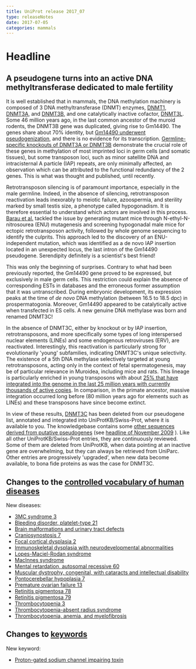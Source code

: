 ```yaml
---
title: UniProt release 2017_07
type: releaseNotes
date: 2017-07-05
categories: mammals
---
```


# Headline

## A pseudogene turns into an active DNA methyltransferase dedicated to male fertility

It is well established that in mammals, the DNA methylation machinery is composed of 3 DNA methyltransferase (DNMT) enzymes, [DNMT1](http://www.uniprot.org/uniprotkb?query=gene:dnmt1+AND+taxonomy:337687+AND+reviewed:yes), [DNMT3A](http://www.uniprot.org/uniprotkb?query=gene:dnmt3a+AND+taxonomy:337687+AND+reviewed:yes), and [DNMT3B](http://www.uniprot.org/uniprotkb?query=gene:dnmt3b+AND+taxonomy:337687+AND+reviewed:yes), and one catalytically inactive cofactor, [DNMT3L](http://www.uniprot.org/uniprotkb?query=gene:dnmt3l+AND+taxonomy:337687+AND+reviewed:yes). Some 46 million years ago, in the last common ancestor of the muroid rodents, the DNMT3B gene was duplicated, giving rise to Gm14490. The genes share about 70% identity, but [Gm14490 underwent pseudogenization](https://www.ncbi.nlm.nih.gov/pubmed/15203217), and there is no evidence for its transcription. [Germline-specific knockouts of DNMT3A or DNMT3B](https://www.ncbi.nlm.nih.gov/pubmed/15215868,17616512) demonstrate the crucial role of these genes in methylation of most imprinted loci in germ cells (and somatic tissues), but some transposon loci, such as minor satellite DNA and intracisternal A particle (IAP) repeats, are only minimally affected, an observation which can be attributed to the functional redundancy of the 2 genes. This is what was thought and published, until recently.

Retrotransposon silencing is of paramount importance, especially in the male germline. Indeed, in the absence of silencing, retrotransposon reactivation leads inexorably to meiotic failure, azoospermia, and sterility marked by small testis size, a phenotype called hypogonadism. It is therefore essential to understand which actors are involved in this process. [Barau et al.](https://www.ncbi.nlm.nih.gov/pubmed/27856912) tackled the issue by generating mutant mice through N-ethyl-N-nitrosourea (ENU) mutagenesis and screening hypogonadal male mice for ectopic retrotransposon activity, followed by whole genome sequencing to identify the culprits. This approach led to the discovery of an ENU-independent mutation, which was identified as a de novo IAP insertion located in an unexpected locus, the last intron of the Gm14490 pseudogene. Serendipity definitely is a scientist's best friend!

This was only the beginning of surprises. Contrary to what had been previously reported, the Gm14490 gene proved to be expressed, but exclusively in male germ cells. This restriction could explain the absence of corresponding ESTs in databases and the erroneous former assumption that it was untranscribed. During embryonic development, its expression peaks at the time of _de novo_ DNA methylation (between 16.5 to 18.5 dpc) in prospermatogonia. Moreover, Gm14490 appeared to be catalytically active when transfected in ES cells. A new genuine DNA methylase was born and renamed DNMT3C!

In the absence of DNMT3C, either by knockout or by IAP insertion, retrotransposons, and more specifically some types of long interspersed nuclear elements (LINEs) and some endogenous retroviruses (ERV), are reactivated. Interestingly, this reactivation is particularly strong for evolutionarily 'young' subfamilies, indicating DNMT3C's unique selectivity. The existence of a 5th DNA methylase selectively targeted at young retrotransposons, acting only in the context of fetal spermatogenesis, may be of particular relevance in Muroidea, including mice and rats. This lineage is particularly enriched in young transposons with about [25% that have integrated into the genome in the last 25 million years with currently thousands of active copies](https://www.ncbi.nlm.nih.gov/pubmed/12466850). In comparison, in the primate ancestor, massive integration occurred long before (80 million years ago for elements such as LINEs) and these transposons have since become extinct.

In view of these results, [DNMT3C](http://www.uniprot.org/uniprotkb?query=gene:dnmt3c+AND+reviewed:yes) has been deleted from our pseudogene list, annotated and integrated into UniProtKB/Swiss-Prot, where it is available to you. The knowledgebase contains some [other sequences derived from putative pseudogenes](http://www.uniprot.org/uniprotkb?query=existence:uncertain+AND+pseudogene) (see [headline of November 2009](http://www.uniprot.org/release-notes/2009-11-24-release) ). Like all other UniProtKB/Swiss-Prot entries, they are continuously reviewed. Some of them are deleted from UniProtKB, when data pointing at an inactive gene are overwhelming, but they can always be retrieved from UniParc. Other entries are progressively 'upgraded', when new data become available, to bona fide proteins as was the case for DNMT3C.

## Changes to the [controlled vocabulary of human diseases](https://ftp.uniprot.org/pub/databases/uniprot/current_release/knowledgebase/complete/docs/humdisease)

New diseases:

- [3MC syndrome 3](http://www.uniprot.org/diseases/DI-04982)
- [Bleeding disorder, platelet-type 21](http://www.uniprot.org/diseases/DI-04984)
- [Brain malformations and urinary tract defects](http://www.uniprot.org/diseases/DI-04979)
- [Craniosynostosis 7](http://www.uniprot.org/diseases/DI-04994)
- [Focal cortical dysplasia 2](http://www.uniprot.org/diseases/DI-04980)
- [Immunoskeletal dysplasia with neurodevelopmental abnormalities](http://www.uniprot.org/diseases/DI-04990)
- [Lopes-Maciel-Rodan syndrome](http://www.uniprot.org/diseases/DI-04988)
- [MacInnes syndrome](http://www.uniprot.org/diseases/DI-04991)
- [Mental retardation, autosomal recessive 60](http://www.uniprot.org/diseases/DI-04989)
- [Muscular dystrophy, congenital, with cataracts and intellectual disability](http://www.uniprot.org/diseases/DI-04992)
- [Pontocerebellar hypoplasia 7](http://www.uniprot.org/diseases/DI-04978)
- [Premature ovarian failure 13](http://www.uniprot.org/diseases/DI-04986)
- [Retinitis pigmentosa 78](http://www.uniprot.org/diseases/DI-04985)
- [Retinitis pigmentosa 79](http://www.uniprot.org/diseases/DI-04983)
- [Thrombocytopenia 3](http://www.uniprot.org/diseases/DI-04981)
- [Thrombocytopenia-absent radius syndrome](http://www.uniprot.org/diseases/DI-04993)
- [Thrombocytopenia, anemia, and myelofibrosis](http://www.uniprot.org/diseases/DI-04987)

## Changes to [keywords](https://ftp.uniprot.org/pub/databases/uniprot/current_release/knowledgebase/complete/docs/keywlist)

New keyword:

- [Proton-gated sodium channel impairing toxin](http://www.uniprot.org/keywords/KW-1275)
